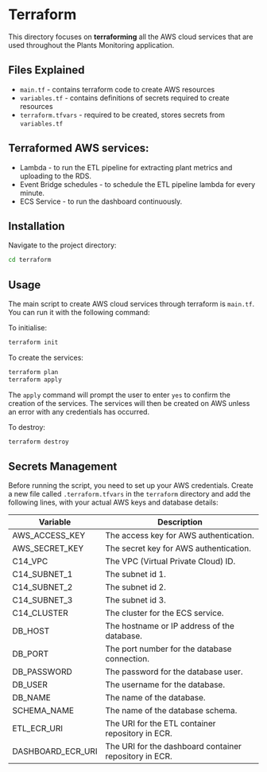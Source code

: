 # Terraform 

This directory focuses on **terraforming** all the AWS cloud services that are used throughout the Plants Monitoring application.

## Files Explained
* `main.tf` - contains terraform code to create AWS resources
* `variables.tf` - contains definitions of secrets required to create resources
* `terraform.tfvars` - required to be created, stores secrets from `variables.tf`


## Terraformed AWS services:
* Lambda - to run the ETL pipeline for extracting plant metrics and uploading to the RDS. 
* Event Bridge schedules - to schedule the ETL pipeline lambda for every minute.
* ECS Service - to run the dashboard continuously.
  

## Installation

Navigate to the project directory:
```bash
cd terraform
```

## Usage
The main script to create AWS cloud services through terraform is `main.tf`. You can run it with the following command:

To initialise: 
```bash
terraform init 
```

To create the services:
```bash
terraform plan
terraform apply 
```
The ```apply``` command will prompt the user to enter ```yes``` to confirm the creation of the services. The services will then be created on AWS unless an error with any credentials has occurred. 

To destroy:
```bash
terraform destroy
```

## Secrets Management

Before running the script, you need to set up your AWS credentials. Create a new file called `.terraform.tfvars` in the `terraform` directory and add the following lines, with your actual AWS keys and database details:

| Variable          | Description                                            |
|-------------------|--------------------------------------------------------|
| AWS_ACCESS_KEY    | The access key for AWS authentication.                 |
| AWS_SECRET_KEY    | The secret key for AWS authentication.                 |
| C14_VPC           | The VPC (Virtual Private Cloud) ID.                    |
| C14_SUBNET_1      | The subnet id 1.                                       |
| C14_SUBNET_2      | The subnet id 2.                                       |
| C14_SUBNET_3      | The subnet id 3.                                       |
| C14_CLUSTER       | The cluster for the ECS service.                       |
| DB_HOST           | The hostname or IP address of the database.            |
| DB_PORT           | The port number for the database connection.           |
| DB_PASSWORD       | The password for the database user.                    |
| DB_USER           | The username for the database.                         |
| DB_NAME           | The name of the database.                              |
| SCHEMA_NAME       | The name of the database schema.                       |
| ETL_ECR_URI       | The URI for the ETL container repository in ECR.       |
| DASHBOARD_ECR_URI | The URI for the dashboard container repository in ECR. |

